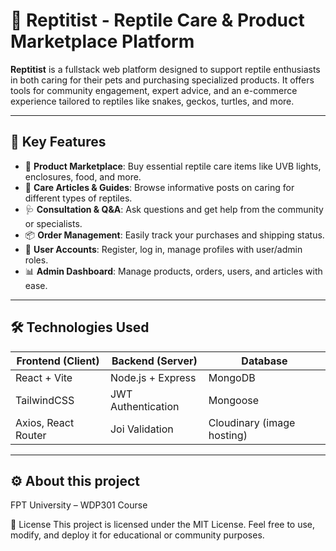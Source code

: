 # 🦎 Reptitist - Reptile Care & Product Marketplace Platform

**Reptitist** is a fullstack web platform designed to support reptile enthusiasts in both caring for their pets and purchasing specialized products. It offers tools for community engagement, expert advice, and an e-commerce experience tailored to reptiles like snakes, geckos, turtles, and more.

---

## 🚀 Key Features

- 🛒 **Product Marketplace**: Buy essential reptile care items like UVB lights, enclosures, food, and more.
- 📖 **Care Articles & Guides**: Browse informative posts on caring for different types of reptiles.
- 🩺 **Consultation & Q&A**: Ask questions and get help from the community or specialists.
- 📦 **Order Management**: Easily track your purchases and shipping status.
- 👤 **User Accounts**: Register, log in, manage profiles with user/admin roles.
- 📊 **Admin Dashboard**: Manage products, orders, users, and articles with ease.

---

## 🛠️ Technologies Used

| Frontend (Client) | Backend (Server) | Database   |
|-------------------|------------------|------------|
| React + Vite      | Node.js + Express| MongoDB    |
| TailwindCSS       | JWT Authentication | Mongoose |
| Axios, React Router | Joi Validation | Cloudinary (image hosting) |

---

## ⚙️ About this project

FPT University – WDP301 Course

📄 License
This project is licensed under the MIT License.
Feel free to use, modify, and deploy it for educational or community purposes.
